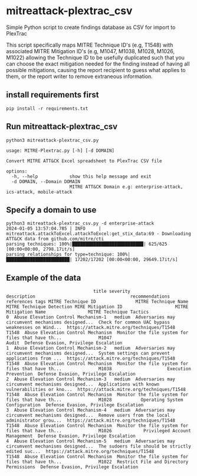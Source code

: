 # mitreattack-plextrac_csv
Simple Python script to create findings database as CSV for import to PlexTrac

This script specifically maps MITRE Technique ID's (e.g, T1548) with associated MITRE Mitigation ID's (e.g, M1047, M1038, M1028, M1026, M1022) allowing the Technique ID to be usefully duplicated such that you can choose the exact mitigation needed for the finding instead of having all possible mitigations, causing the report recipient to guess what applies to them, or the report writer to remove extraneous information.


## install requirements first
``pip install -r requirements.txt``

## Run mitreattack-plextrac_csv
```
python3 mitreattack-plextrac_csv.py 

usage: MITRE-Plextrac.py [-h] [-d DOMAIN]

Convert MITRE ATT&CK Excel spreadsheet to PlexTrac CSV file

options:
  -h, --help            show this help message and exit
  -d DOMAIN, --Domain DOMAIN
                        MITRE ATT&CK Domain e.g: enterprise-attack, ics-attack, mobile-attack
```

## Specify a domain to use
```
python3 mitreattack-plextrac_csv.py -d enterprise-attack
2024-01-05 13:57:04.785 | INFO     | mitreattack.attackToExcel.attackToExcel:get_stix_data:69 - Downloading ATT&CK data from github.com/mitre/cti
parsing techniques: 100%|███████████████████████████| 625/625 [00:00<00:00, 2798.17it/s]
parsing relationships for type=technique: 100%|████████████████████████| 17202/17202 [00:00<00:00, 29649.17it/s]
```
## Example of the data
```
                                 title severity                                        description                                    recommendations                                 references tags MITRE Technique ID               MITRE Technique Name                          MITRE Technique Detection MIRE Mitigation ID                    MITRE Mitigation Name                MITRE Technique Tactics
0  Abuse Elevation Control Mechanism-1   medium  Adversaries may circumvent mechanisms designed...  Check for common UAC bypass weaknesses on Wind...  https://attack.mitre.org/techniques/T1548                   T1548  Abuse Elevation Control Mechanism  Monitor the file system for files that have th...              M1047                                    Audit  Defense Evasion, Privilege Escalation
1  Abuse Elevation Control Mechanism-2   medium  Adversaries may circumvent mechanisms designed...  System settings can prevent applications from ...  https://attack.mitre.org/techniques/T1548                   T1548  Abuse Elevation Control Mechanism  Monitor the file system for files that have th...              M1038                     Execution Prevention  Defense Evasion, Privilege Escalation
2  Abuse Elevation Control Mechanism-3   medium  Adversaries may circumvent mechanisms designed...  Applications with known vulnerabilities or kno...  https://attack.mitre.org/techniques/T1548                   T1548  Abuse Elevation Control Mechanism  Monitor the file system for files that have th...              M1028           Operating System Configuration  Defense Evasion, Privilege Escalation
3  Abuse Elevation Control Mechanism-4   medium  Adversaries may circumvent mechanisms designed...  Remove users from the local administrator grou...  https://attack.mitre.org/techniques/T1548                   T1548  Abuse Elevation Control Mechanism  Monitor the file system for files that have th...              M1026            Privileged Account Management  Defense Evasion, Privilege Escalation
4  Abuse Elevation Control Mechanism-5   medium  Adversaries may circumvent mechanisms designed...  The sudoers file should be strictly edited suc...  https://attack.mitre.org/techniques/T1548                   T1548  Abuse Elevation Control Mechanism  Monitor the file system for files that have th...              M1022  Restrict File and Directory Permissions  Defense Evasion, Privilege Escalation
```
